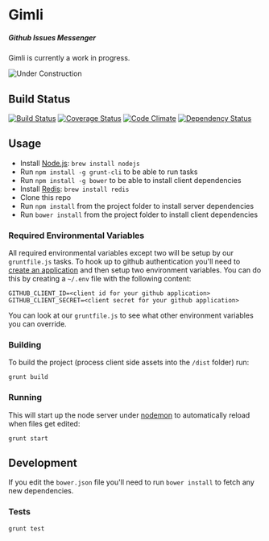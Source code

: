 # Gimli
##### Github Issues Messenger

Gimli is currently a work in progress.

![Under Construction](http://png-3.findicons.com/files/icons/990/vistaico_toolbar/256/under_construction.png)

## Build Status

[![Build Status](https://travis-ci.org/legitco/gimli.png?branch=develop)](https://travis-ci.org/legitco/gimli)
[![Coverage Status](https://coveralls.io/repos/legitco/gimli/badge.png?branch=develop)](https://coveralls.io/r/legitco/gimli?branch=develop)
[![Code Climate](https://codeclimate.com/github/legitco/gimli.png)](https://codeclimate.com/github/legitco/gimli)
[![Dependency Status](https://david-dm.org/legitco/gimli.png)](https://david-dm.org/legitco/gimli)

## Usage

* Install [Node.js](http://nodejs.org/): `brew install nodejs`
* Run `npm install -g grunt-cli` to be able to run tasks
* Run `npm install -g bower` to be able to install client dependencies
* Install [Redis](http://redis.io/): `brew install redis`
* Clone this repo
* Run `npm install` from the project folder to install server dependencies
* Run `bower install` from the project folder to install client dependencies

### Required Environmental Variables

All required environmental variables except two will be setup by our
`gruntfile.js` tasks. To hook up to github authentication you'll need to
[create an application](https://github.com/settings/applications) and then setup
two environment variables. You can do this by creating a `~/.env` file with the
following content:

    GITHUB_CLIENT_ID=<client id for your github application>
    GITHUB_CLIENT_SECRET=<client secret for your github application>

You can look at our `gruntfile.js` to see what other environment variables you
can override.

### Building

To build the project (process client side assets into the `/dist` folder) run:

    grunt build

### Running

This will start up the node server under [nodemon](http://nodemon.io/) to
automatically reload when files get edited:

    grunt start

## Development

If you edit the `bower.json` file you'll need to run `bower install` to fetch
any new dependencies.

### Tests

    grunt test
